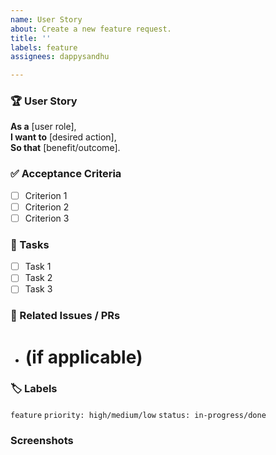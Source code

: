 ```yaml
---
name: User Story
about: Create a new feature request.
title: ''
labels: feature
assignees: dappysandhu

---
```


### 🏆 User Story  
**As a** [user role],  
**I want to** [desired action],  
**So that** [benefit/outcome].  

### ✅ Acceptance Criteria  
- [ ] Criterion 1  
- [ ] Criterion 2  
- [ ] Criterion 3  

### 📌 Tasks  
- [ ] Task 1  
- [ ] Task 2  
- [ ] Task 3  

### 📂 Related Issues / PRs  
- # (if applicable)  

### 🏷 Labels  
`feature` `priority: high/medium/low` `status: in-progress/done` 
<!-- Add any other context here. -->


### Screenshots
<!-- If applicable, add a few screenshots after finishing the story. -->
